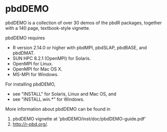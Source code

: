 # pbdDEMO

pbdDEMO is a collection of over 30 demos of the pbdR packages, together
with a 140 page, textbook-style vignette.

pbdDEMO requires
* R version 2.14.0 or higher with pbdMPI, pbdSLAP, pbdBASE, and pbdDMAT.
* SUN HPC 8.2.1 (OpenMPI) for Solaris.
* OpenMPI for Linux.
* OpenMPI for Mac OS X.
* MS-MPI for Windows.

For installing pbdDEMO, 
* see "INSTALL" for Solaris, Linux and Mac OS, and
* see "INSTALL.win.*" for Windows.

More information about pbdDEMO can be found in
1. pbdDEMO vignette at 'pbdDEMO/inst/doc/pbdDEMO-guide.pdf'
2. http://r-pbd.org/.
